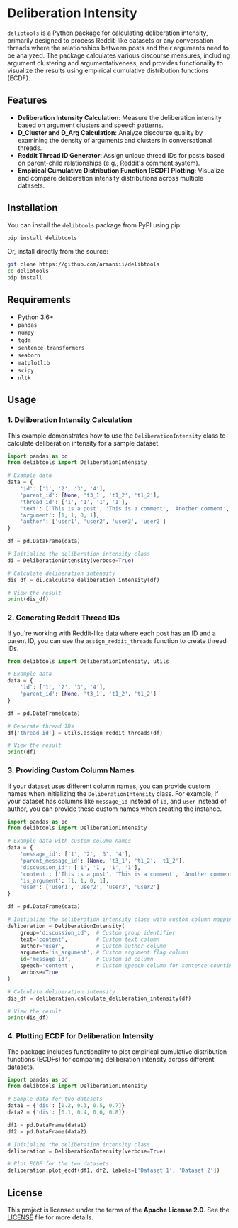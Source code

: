 # Deliberation Intensity

`delibtools` is a Python package for calculating deliberation intensity, primarily designed to process Reddit-like datasets or any conversation threads where the relationships between posts and their arguments need to be analyzed. The package calculates various discourse measures, including argument clustering and argumentativeness, and provides functionality to visualize the results using empirical cumulative distribution functions (ECDF).

## Features

- **Deliberation Intensity Calculation**: Measure the deliberation intensity based on argument clusters and speech patterns.
- **D_Cluster and D_Arg Calculation**: Analyze discourse quality by examining the density of arguments and clusters in conversational threads.
- **Reddit Thread ID Generator**: Assign unique thread IDs for posts based on parent-child relationships (e.g., Reddit's comment system).
- **Empirical Cumulative Distribution Function (ECDF) Plotting**: Visualize and compare deliberation intensity distributions across multiple datasets.

## Installation

You can install the `delibtools` package from PyPI using pip:

```bash
pip install delibtools
```

Or, install directly from the source:

```bash
git clone https://github.com/armaniii/delibtools
cd delibtools
pip install .
```

## Requirements

- Python 3.6+
- `pandas`
- `numpy`
- `tqdm`
- `sentence-transformers`
- `seaborn`
- `matplotlib`
- `scipy`
- `nltk`

## Usage

### 1. **Deliberation Intensity Calculation**

This example demonstrates how to use the `DeliberationIntensity` class to calculate deliberation intensity for a sample dataset.

```python
import pandas as pd
from delibtools import DeliberationIntensity

# Example data
data = {
    'id': ['1', '2', '3', '4'],
    'parent_id': [None, 't3_1', 't1_2', 't1_2'],
    'thread_id': ['1', '1', '1', '1'],
    'text': ['This is a post', 'This is a comment', 'Another comment', 'Yet another comment'],
    'argument': [1, 1, 0, 1],
    'author': ['user1', 'user2', 'user3', 'user2']
}

df = pd.DataFrame(data)

# Initialize the deliberation intensity class
di = DeliberationIntensity(verbose=True)

# Calculate deliberation intensity
dis_df = di.calculate_deliberation_intensity(df)

# View the result
print(dis_df)
```

### 2. **Generating Reddit Thread IDs**

If you're working with Reddit-like data where each post has an ID and a parent ID, you can use the `assign_reddit_threads` function to create thread IDs.

```python
from delibtools import DeliberationIntensity, utils

# Example data
data = {
    'id': ['1', '2', '3', '4'],
    'parent_id': [None, 't3_1', 't1_2', 't1_2']
}

df = pd.DataFrame(data)

# Generate thread IDs
df['thread_id'] = utils.assign_reddit_threads(df)

# View the result
print(df)
```

### 3. **Providing Custom Column Names**
If your dataset uses different column names, you can provide custom names when initializing the `DeliberationIntensity` class. For example, if your dataset has columns like `message_id` instead of `id`, and `user` instead of author, you can provide these custom names when creating the instance.

```python
import pandas as pd
from delibtools import DeliberationIntensity

# Example data with custom column names
data = {
    'message_id': ['1', '2', '3', '4'],
    'parent_message_id': [None, 't3_1', 't1_2', 't1_2'],
    'discussion_id': ['1', '1', '1', '1'],
    'content': ['This is a post', 'This is a comment', 'Another comment', 'Yet another comment'],
    'is_argument': [1, 1, 0, 1],
    'user': ['user1', 'user2', 'user3', 'user2']
}

df = pd.DataFrame(data)

# Initialize the deliberation intensity class with custom column mappings
deliberation = DeliberationIntensity(
    group='discussion_id',  # Custom group identifier
    text='content',         # Custom text column
    author='user',          # Custom author column
    argument='is_argument', # Custom argument flag column
    id='message_id',        # Custom id column
    speech='content',       # Custom speech column for sentence counting
    verbose=True
)

# Calculate deliberation intensity
dis_df = deliberation.calculate_deliberation_intensity(df)

# View the result
print(dis_df)
```



### 4. **Plotting ECDF for Deliberation Intensity**

The package includes functionality to plot empirical cumulative distribution functions (ECDFs) for comparing deliberation intensity across different datasets.

```python
import pandas as pd
from delibtools import DeliberationIntensity

# Sample data for two datasets
data1 = {'dis': [0.2, 0.3, 0.5, 0.7]}
data2 = {'dis': [0.1, 0.4, 0.6, 0.8]}

df1 = pd.DataFrame(data1)
df2 = pd.DataFrame(data2)

# Initialize the deliberation intensity class
deliberation = DeliberationIntensity(verbose=True)

# Plot ECDF for the two datasets
deliberation.plot_ecdf(df1, df2, labels=['Dataset 1', 'Dataset 2'])
```

## License

This project is licensed under the terms of the **Apache License 2.0**. See the [LICENSE](LICENSE) file for more details.
